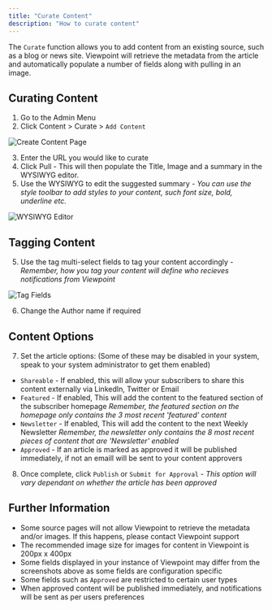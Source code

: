 ```yaml
---
title: "Curate Content"
description: "How to curate content"
---
```


The `Curate` function allows you to add content from an existing source, such as a blog or news site. Viewpoint will retrieve the metadata from the article and automatically populate a number of fields along with pulling in an image.

## Curating Content

1. Go to the Admin Menu
2. Click Content > Curate > `Add Content`

![Create Content Page](/assets/content/curate-page.png)

3. Enter the URL you would like to curate 
4. Click Pull - This will then populate the Title, Image and a summary in the WYSIWYG editor.
4. Use the WYSIWYG to edit the suggested summary - *You can use the style toolbar to add styles to your content, such font size, bold, underline etc.*

![WYSIWYG Editor](/assets/content/wysiwyg.png)

## Tagging Content

5. Use the tag multi-select fields to tag your content accordingly - *Remember, how you tag your content will define who recieves notifications from Viewpoint*

![Tag Fields](/assets/content/tagfields.png)

6. Change the Author name if required

## Content Options

7. Set the article options:
(Some of these may be disabled in your system, speak to your system administrator to get them enabled)
- `Shareable` - If enabled, this will allow your subscribers to share this content externally via LinkedIn, Twitter or Email
- `Featured` - If enabled, This will add the content to the featured section of the subscriber homepage *Remember, the featured section on the homepage only contains the 3 most recent 'featured' content*
- `Newsletter` - If enabled, This will add the content to the next Weekly Newsletter *Remember, the newsletter only contains the 8 most recent pieces of content that are 'Newsletter' enabled*
- `Approved` - If an article is marked as approved it will be published immediately, if not an emaill will be sent to your content approvers

8. Once complete, click `Publish` or `Submit for Approval` - *This option will vary dependant on whether the article has been approved*

## Further Information

- Some source pages will not allow Viewpoint to retrieve the metadata and/or images. If this happens, please contact Viewpoint support
- The recommended image size for images for content in Viewpoint is 200px x 400px
- Some fields displayed in your instance of Viewpoint may differ from the screenshots above as some fields are configuration specific
- Some fields such as `Approved` are restricted to certain user types
- When approved content will be published immediately, and notifications will be sent as per users preferences



